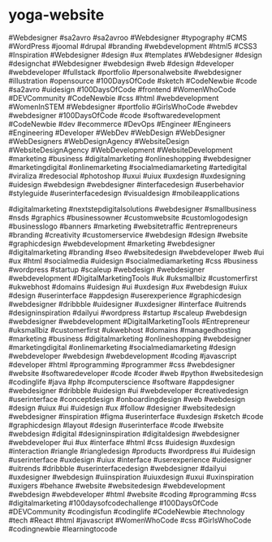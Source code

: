 # yoga-website
#Webdesigner #sa2avro #sa2avroo
#Webdesigner #typography #CMS  #WordPress #joomal #drupal #branding #webdevelopment #html5  #CSS3 #Inspiration #Webdesigner #design #ux #templates #Webdesigner #design #designchat #Webdesigner  #webdesign  #web #design 
#developer #webdeveloper #fullstack #portfolio #personalwebsite #webdesigner #illustration #opensource #100DaysOfCode #sketch #CodeNewbie 
#code #sa2avro
#uidesign #100DaysOfCode #frontend #WomenWhoCode #DEVCommunity #CodeNewbie #css #html #webdevelopment #WomenInSTEM #Webdesigner #portfolio #GirlsWhoCode  #webdev
#webdesigner #100DaysOfCode #code #softwaredevelopment #CodeNewbie #dev #ecommerce
#DevOps #Engineer #Engineers #Engineering #Developer #WebDev #WebDesign #WebDesigner #WebDesigners #WebDesignAgency #WebsiteDesign #WebsiteDesignAgency #WebDevelopment #WebsiteDevelopment
#marketing #business #digitalmarketing #onlineshopping #webdesigner #marketingdigital #onlinemarketing #socialmediamarketing #artedigital #viraliza #redesocial #photoshop
#uxui #uiux #uxdesign #uxdesigning #uidesign #webdesign #webdesigner #interfacedesign #userbehavior #styleguide #userinterfacedesign #visualdesign #mobileapplications

#digitalmarketing #nextstepdigitalsolutions #webdesigner #smallbusiness #nsds #graphics #businessowner #customwebsite #customlogodesign #businesslogo #banners #marketing #websitetraffic #entrepreneurs #branding #creativity #customerservice
#webdesign #design #website #graphicdesign #webdevelopment #marketing #webdesigner #digitalmarketing #branding #seo #websitedesign #webdeveloper #web #ui #ux #html #socialmedia #uidesign #socialmediamarketing #css #business
#wordpress #startup #scaleup #webdesign #webdesigner #webdevelopment  #DigitalMarketingTools #uk #uksmallbiz #customerfirst #ukwebhost  #domains
#uidesign #ui #uxdesign #ux #webdesign #uiux #design #userinterface #appdesign #userexperience #graphicdesign #webdesigner #dribbble #uidesigner #uxdesigner #interface #uitrends #designinspiration #dailyui
#wordpress #startup #scaleup #webdesign #webdesigner #webdevelopment #DigitalMarketingTools #Entrepreneur #uksmallbiz #customerfirst #ukwebhost #domains #managedhosting
#marketing #business #digitalmarketing #onlineshopping #webdesigner #marketingdigital #onlinemarketing #socialmediamarketing #design
#webdeveloper #webdesign #webdevelopment #coding #javascript #developer #html #programming #programmer #css #webdesigner #website #softwaredeveloper #code #coder #web #python #websitedesign #codinglife #java #php #computerscience #software
#appdesigner #webdesigner #dribbble #uidesign #ui #webdeveloper #creativedesign #userinterface #conceptdesign #onboardingdesign
#web #webdesign #design #uiux #ui #uidesign #ux #follow #designer #websitedesign #webdesigner #inspiration  #figma #userinterface #uxdesign #sketch #code #graphicdesign #layout
#design #userinterface #code #website #webdesign #digital #designinspiration #digitaldesign #webdesigner #webdeveloper #ui #ux #interface #html #css #uidesign #uxdesign #interaction #riangle #riangledesign #products #wordpress
#ui #uidesign #userinterface #uxdesign #uiux #interface #userexperience #uidesigner #uitrends #dribbble #userinterfacedesign #webdesigner #dailyui #uxdesigner #webdesign #uiinspiration #uiuxdesign #uxui #uxinspiration #uxigers #behance #website #websitedesign
#webdevelopment #webdesign #webdeveloper #html #website #coding #programming #css #digitalmarketing #100daysofcodechallenge #100DaysOfCode #DEVCommunity #codingisfun #codinglife #CodeNewbie #technology #tech #React
 #html #javascript #WomenWhoCode #css #GirlsWhoCode #codingnewbie #learningtocode
